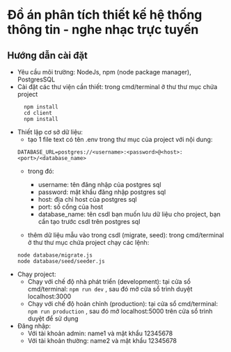 # Đồ án phân tích thiết kế hệ thống thông tin - nghe nhạc trực tuyến

## Hướng dẫn cài đặt
  - Yêu cầu môi trường: NodeJs, npm (node package manager), PostgresSQL
  - Cài đặt các thư viện cần thiết: trong cmd/terminal ở thư thư mục chứa project
      ```
        npm install  
        cd client    
        npm install
      ```
  - Thiết lập cơ sở dữ liệu:
      * tạo 1 file text có tên .env trong thư mục của project với nội dung:
      ```
      DATABASE_URL=postgres://<username>:<password>@<host>:<port>/<database_name>
      ```
      * trong đó:
        * username: tên đăng nhập của postgres sql
        * password: mật khẩu đăng nhập postgres sql
        * host: địa chỉ host của postgres sql
        * port: số cổng của host
        * database_name: tên csdl bạn muốn lưu dữ liệu cho project, bạn cần tạo trước csdl trên postgres sql
        
      * thêm dữ liệu mẫu vào trong csdl (migrate, seed): trong cmd/terminal ở thư thư mục chứa project chạy các lệnh:
      ```
      node database/migrate.js
      node database/seed/seeder.js
      ```
  - Chạy project:
    * Chạy với chế độ nhà phát triển (development): tại cửa sổ cmd/terminal:  `npm run dev`  , sau đó mở cửa sổ trình duyệt localhost:3000
    * Chạy với chế độ hoản chỉnh (production): tại cửa sổ cmd/terminal:  `npm run production` , sau đó mở localhost:5000 trên cửa sổ trình duyệt để sử dụng
  - Đăng nhập: 
    * Với tài khoản admin:  name1 và mật khẩu 12345678
    * Với tài khoản thường: name2 và mật khẩu 12345678
 
